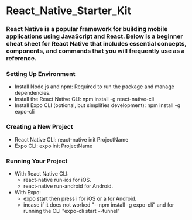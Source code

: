 # React_Native_Starter_Kit

### React Native is a popular framework for building mobile applications using JavaScript and React. Below is a beginner cheat sheet for React Native that includes essential concepts, components, and commands that you will frequently use as a reference.

### Setting Up Environment
- Install Node.js and npm: Required to run the package and manage dependencies.
- Install the React Native CLI: npm install -g react-native-cli
- Install Expo CLI (optional, but simplifies development): npm install -g expo-cli

### Creating a New Project
- React Native CLI: react-native init ProjectName
- Expo CLI: expo init ProjectName

### Running Your Project
- With React Native CLI:
   - react-native run-ios for iOS.
   - react-native run-android for Android.
- With Expo:
  - expo start then press i for iOS or a for Android.
  - incase if it does not worked "--npm install -g expo-cli" and for running the CLI "expo-cli start --tunnel"

